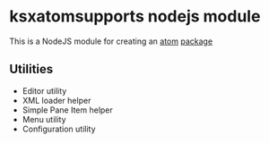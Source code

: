 
# ksxatomsupports nodejs module

This is a NodeJS module for creating an [atom](https://atom.io) [package](https://atom.io/packages)

## Utilities
 - Editor utility
 - XML loader helper
 - Simple Pane Item helper
 - Menu utility
 - Configuration utility
